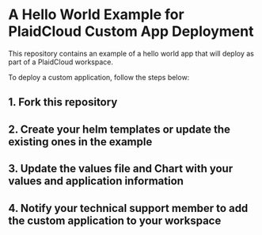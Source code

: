 # A Hello World Example for PlaidCloud Custom App Deployment

This repository contains an example of a hello world app that will deploy as part of a PlaidCloud workspace.

To deploy a custom application, follow the steps below:

## 1. Fork this repository

## 2. Create your helm templates or update the existing ones in the example

## 3. Update the values file and Chart with your values and application information

## 4. Notify your technical support member to add the custom application to your workspace
